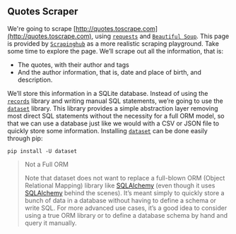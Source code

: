 ## Quotes Scraper

We're going to scrape [http://quotes.toscrape.com](http://quotes.toscrape.com), using [`requests`](https://requests.readthedocs.io/en/latest/) and [`Beautiful Soup`](https://beautiful-soup-4.readthedocs.io/en/latest/). This page is provided by [`Scrapinghub`](https://www.zyte.com/) as a more realistic scraping playground. Take some time to explore the page. We’ll scrape out all the information, that is:

* The quotes, with their author and tags
* And the author information, that is, date and place of birth, and description.

We’ll store this information in a SQLite database. Instead of using the [`records`](https://github.com/kennethreitz/records) library and writing manual SQL statements, we’re going to use the [`dataset`](https://dataset.readthedocs.io/en/latest/) library. This library provides a simple abstraction layer removing most direct SQL statements without the necessity for a full ORM model, so that we can use a database just like we would with a CSV or JSON file to quickly store some information. Installing [`dataset`](https://dataset.readthedocs.io/en/latest/) can be done easily through pip:

`pip install -U dataset`

> Not a Full ORM
> 
> Note that dataset does not want to replace a full-blown ORM (Object Relational Mapping) library like [SQLAlchemy](https://www.sqlalchemy.org/) (even though it uses [SQLAlchemy](https://www.sqlalchemy.org/) behind the scenes). It’s meant simply to quickly store a bunch of data in a database without having to define a schema or write SQL. For more advanced use cases, it’s a good idea to consider using a true ORM library or to define a database schema by hand and query it manually.
